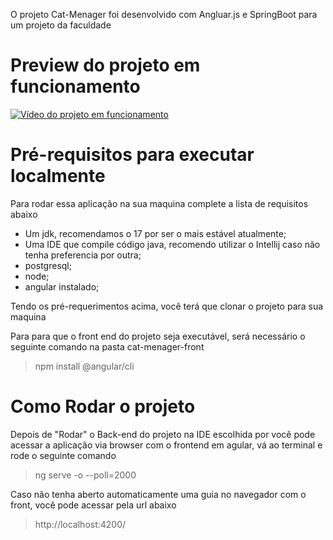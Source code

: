 O projeto Cat-Menager foi desenvolvido com Angluar.js e SpringBoot para um projeto da faculdade

# Preview do projeto em funcionamento
[![Vídeo do projeto em funcionamento](https://i9.ytimg.com/vi/e9r1RHdCk38/mqdefault.jpg?sqp=CICruJwG-oaymwEmCMACELQB8quKqQMa8AEB-AH-CYAC0AWKAgwIABABGFMgZShgMA8=&rs=AOn4CLA1AUhAyfjdU0yNzl4izPx78pmPdQ)](https://youtu.be/e9r1RHdCk38)

# Pré-requisitos para executar localmente 

Para rodar essa aplicação na sua maquina complete a lista de requisitos abaixo
- Um jdk, recomendamos o 17 por ser o mais estável atualmente;
- Uma IDE que compile código java, recomendo utilizar o Intellij caso não tenha preferencia por outra;
- postgresql;
- node;
- angular instalado;

Tendo os pré-requerimentos acima, você terá que clonar o projeto para sua maquina

Para para que o front end do projeto seja executável, será necessário o seguinte comando na pasta cat-menager-front
> npm install @angular/cli 


# Como Rodar o projeto
Depois de "Rodar" o Back-end do projeto na IDE escolhida por você pode acessar a aplicação via browser com o frontend em agular, vá ao terminal e rode o seguinte comando
>ng serve -o --poll=2000

Caso não tenha aberto automaticamente uma guia no navegador com o front, você pode acessar pela url abaixo
> http://localhost:4200/
